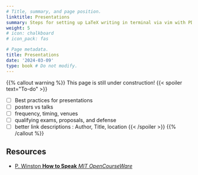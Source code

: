 ```yaml
---
# Title, summary, and page position.
linktitle: Presentations
summary: Steps for setting up LaTeX writing in terminal via vim with PDF link support
weight: 5
# icon: chalkboard
# icon_pack: fas

# Page metadata.
title: Presentations
date: '2024-03-09'
type: book # Do not modify.
---
```


{{% callout warning %}}
This page is still under construction!
{{< spoiler text="To-do" >}}
- [ ] Best practices for presentations
- [ ] posters vs talks
- [ ] frequency, timing, venues
- [ ] qualifying exams, proposals, and defense
- [ ] better link descriptions : Author, Title, location
{{< /spoiler >}}
{{% /callout %}}

## Resources

- [P. Winston **How to Speak** *MIT OpenCourseWare*](https://youtu.be/Unzc731iCUY?si=Ys_-uoBNYL29bhdd)  
